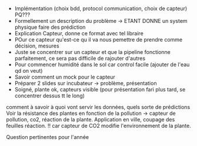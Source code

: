 - Implémentation (choix bdd, protocol communication, choix de capteur) PQ???
- Formellement un description du problème -> ETANT DONNE un system physique faire des prédiction
- Explication Capteur, donne ce format avec tel libraire
- POur ce capteur qu'est-ce qu il va nous pemettre de prendre comme décision, mesures
- Juste se concentrer sur un capteur et que la pipeline fonctionne parfaitement, ce sera pas difficile de rajouter d'autres 
- Pour commencer humidité dans le sol car control facile (ajouter de l'eau qd on veut)
- Savoir comment un mock pour le capteur
- Préparer 2 slides sur incubateur -> problème, présentation
- Soigné, plante ok, capteurs visible (pour présentation fari plus tard, se concentrer dessus tt le long)

comment à savoir à quoi vont servir les données, quels sorte de prédictions
Voir la résistance des plantes en fonction de la pollution 
-> capteur de pollution, co2, réaction de la plante. Application en ville, coupage des feuilles réaction. !! car capteur de CO2 modifie l'environnement de la plante. 

Question pertinentes pour l'année
